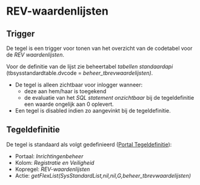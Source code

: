 # REV-waardenlijsten

## Trigger

De tegel is een trigger voor tonen van het overzicht van de codetabel voor de *REV waardenlijsten*.

Voor de definitie van de lijst zie beheertabel *tabellen standaardapi* (tbsysstandardtable.dvcode = *beheer_tbrevwaardelijsten)*.

  * De tegel is alleen zichtbaar voor inlogger wanneer:
    * deze aan hem/haar is toegekend 
    * de evaluatie van het *SQL statement onzichtbaar* bij de tegeldefinitie een waarde ongelijk aan 0 oplevert. 
  * Een tegel is disabled indien zo aangevinkt bij de tegeldefinitie.

## Tegeldefinitie

De tegel is standaard als volgt gedefinieerd ([Portal Tegeldefinitie](/docs/instellen_inrichten/portaldefinitie/portal_tegel.md)):

  * Portaal: *Inrichtingenbeheer*
  * Kolom: *Registratie en Veiligheid*
  * Kopregel: *REV-waardenlijsten*
  * Actie: *getFlexList(SysStandardList,nil,nil,G,beheer_tbrevwaardelijsten)*

